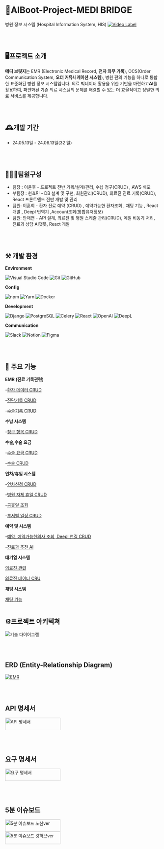 # 🏥AIBoot-Project-MEDI BRIDGE

병원 정보 시스템 (Hospital Information System, HIS) 
[![Video Label](https://github.com/quasar2yh/KHIS/assets/58003233/51c0dc9b-077e-49b2-b1b6-7b61dfa6911e
)](https://www.youtube.com/watch?v=_F9465J8xnk)

<br><br>

## 🖥프로젝트 소개

**메디 브릿지**는 EMR (Electronic Medical Record, **전자 의무 기록**), OCS(Order Communication System, **오더 커뮤니케이션 시스템**), 병원 편의 기능을 하나로 통합한 표준화된 병원 정보 시스템입니다. 의료 빅데이터 활용을 위한 기반을 마련하고**AI**를 활용하여, 파편화된 기존 의료 시스템의 문제를 해결할 수 있는 더 효율적이고 정밀한 의료 서비스를 제공합니다. 

<br><br>


## 🕰개발 기간

* 24.05.13일 - 24.06.13일(32 일)

<br><br>


## 🧑‍🤝‍🧑팀원구성

 - 팀장  : 이윤후 -  프로젝트 전반 기획/설계/관리, 수납 청구(CRUD) , AWS 배포
 - 부팀장 : 현효민 - DB 설계 및 구현, 회원관리(CRUD), 의료진 진료 기록(CRUD), React 프론트엔드 전반 개발 및 관리 
 - 팀원: 이훈희 - 환자 진료 예약 (CRUD) , 예약가능한 환자조회 , 채팅 기능 , React 개발 , Deepl 번역기 ,Account조회(통합유저정보)
 - 팀원: 안채연 - API 설계, 의료진 및 병원 스케줄 관리(CRUD), 메일 비동기 처리, 진료과 상담 AI챗봇, React 개발

<br><br>


## ⚒ 개발 환경

**Environment**

![Visual Studio Code](https://img.shields.io/badge/Visual%20Studio%20Code-0078d7.svg?style=for-the-badge&logo=visual-studio-code&logoColor=white)
![Git](https://img.shields.io/badge/git-%23F05033.svg?style=for-the-badge&logo=git&logoColor=white)
![GitHub](https://img.shields.io/badge/github-%23121011.svg?style=for-the-badge&logo=github&logoColor=white)

**Config**

![npm](https://img.shields.io/badge/npm-%23CB3837.svg?style=for-the-badge&logo=npm&logoColor=white)
![Yarn](https://img.shields.io/badge/yarn-%232C8EBB.svg?style=for-the-badge&logo=yarn&logoColor=white)
![Docker](https://img.shields.io/badge/docker-%230db7ed.svg?style=for-the-badge&logo=docker&logoColor=white)


**Development**

![Django](https://img.shields.io/badge/django-%23092E20.svg?style=for-the-badge&logo=django&logoColor=white)
![PostgreSQL](https://img.shields.io/badge/postgresql-%23316192.svg?style=for-the-badge&logo=postgresql&logoColor=white)
![Celery](https://img.shields.io/badge/celery-%23009272.svg?style=for-the-badge&logo=celery&logoColor=white)
![React](https://img.shields.io/badge/react-%2320232a.svg?style=for-the-badge&logo=react&logoColor=%2361DAFB)
![OpenAI](https://img.shields.io/badge/OpenAI-%234EA94B.svg?style=for-the-badge&logo=openai&logoColor=white)
![DeepL](https://img.shields.io/badge/DeepL-%23009272.svg?style=for-the-badge&logo=deepl&logoColor=white)



**Communication**

![Slack](https://img.shields.io/badge/slack-%230075B5.svg?style=for-the-badge&logo=slack&logoColor=white)
![Notion](https://img.shields.io/badge/notion-%23000000.svg?style=for-the-badge&logo=notion&logoColor=white)
![Figma](https://img.shields.io/badge/figma-%23F24E1E.svg?style=for-the-badge&logo=figma&logoColor=white)


<br><br>


## 📌 주요 기능


**EMR (진료 기록관련)**

-[환자 데이터 CRUD](https://github.com/quasar2yh/KHIS/blob/dev/registration/views.py)

-[진단기록 CRUD](https://github.com/quasar2yh/KHIS/blob/dev/ocs/views.py#L12)

-[수술기록 CRUD](https://github.com/quasar2yh/KHIS/blob/dev/ocs/views.py#L44)


**수납 시스템**

-[청구 항목 CRUD](https://github.com/quasar2yh/KHIS/blob/dev/acceptance/views.py)


**수술,수술 요금**

-[수술 요금 CRUD](https://github.com/quasar2yh/KHIS/blob/dev/procedure_fee/views.py)

-[수술 CRUD](https://github.com/quasar2yh/KHIS/blob/dev/procedure/views.py#L13)
 

**연차/휴일 시스템**

-[연차신청 CRUD](https://github.com/quasar2yh/KHIS/blob/dev/schedule/views.py)

-[병원 자체 휴일 CRUD](https://github.com/quasar2yh/KHIS/blob/dev/schedule/views.py#L156)

-[공휴일 조회](https://github.com/quasar2yh/KHIS/blob/dev/schedule/views.py#L200) 

-[부서별 일정 CRUD](https://github.com/quasar2yh/KHIS/blob/dev/schedule/views.py#L324)


**예약 및 시스템**

-[예약, 예약가능한의사 조회, Deepl 연결 CRUD](https://github.com/quasar2yh/KHIS/blob/dev/appointment/views.py#L27)

-[진료과 추천 AI](https://github.com/quasar2yh/KHIS/blob/dev/appointment/open_ai.py)


**대기열 시스템**

[의료진 관련](https://github.com/quasar2yh/KHIS/blob/dev/practitioner_registration/views.py)

[의료진 데이터 CRU](https://github.com/quasar2yh/KHIS/blob/dev/practitioner_registration/views.py)

**채팅 시스템**

[채팅 기능](https://github.com/quasar2yh/KHIS/blob/dev/chat/views.py)
<br><br>

## ⚙프로젝트 아키텍쳐

![기술 다이어그램](https://github.com/quasar2yh/KHIS/assets/58003233/e4bc8e5f-7806-4751-931e-54067357862a)

<br><br>

## ERD (Entity-Relationship Diagram)
[![EMR](https://github.com/quasar2yh/KHIS/assets/159987685/ee4c5547-29ef-4249-a4b0-06ff403ad469)](https://www.erdcloud.com/d/WMitesP6FrntKxh4Z)

<br><br>

## API 명세서

<a href="https://holy-rose-f0a.notion.site/API-_-RESTful-API-4cd40b87dc1d4d6aad7c3b81e37a78ca">
    <img src="https://github.com/quasar2yh/KHIS/assets/58003233/2273653e-ca81-47ad-9d63-b7471b9f5724" alt="API 명세서" width="180" height="40">
</a>

<br><br>


## 요구 명세서

<a href="https://docs.google.com/spreadsheets/d/1ygR2d3qv8T-GOCpKKjD7No1jeWYWcizmtUxoSVP73N4/edit?gid=1333301150#gid=1333301150">
    <img src="https://github.com/quasar2yh/KHIS/assets/58003233/a3801ebe-e2e4-42a8-a41c-01894045f794" alt="요구 명세서" width="180" height="40">
</a>

<br><br>
## 5분 이슈보드

<a href="https://www.notion.so/5-0d9a013a1224470f98a2b441f1821120">
    <img src="https://github.com/quasar2yh/KHIS/assets/58003233/a3801ebe-e2e4-42a8-a41c-01894045f794" alt="5분 이슈보드 노션ver" width="180" height="40">
</a>
<br>
<a href="https://github.com/users/quasar2yh/projects/3">
    <img src="https://github.com/quasar2yh/KHIS/assets/58003233/2273653e-ca81-47ad-9d63-b7471b9f5724" alt="5분 이슈보드 깃허브ver" width="180" height="40">
</a>


